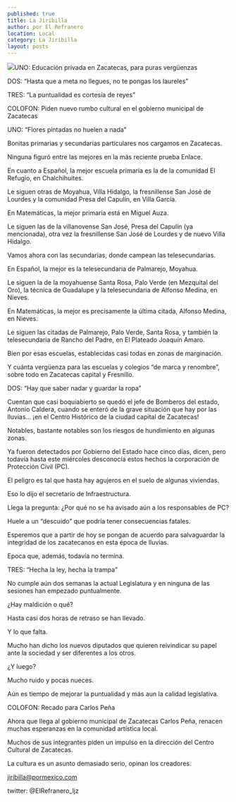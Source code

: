 ```yaml
---
published: true
title: La Jiribilla
author: por El Refranero
location: Local
category: La Jiribilla
layout: posts
---
```


![](http://i.imgur.com/ZQXiJEEm.jpg)UNO: Educación privada en Zacatecas, para puras vergüenzas

DOS: “Hasta que a meta no llegues, no te pongas los laureles”

TRES: “La puntualidad es cortesía de reyes”

COLOFON: Piden nuevo rumbo cultural en el gobierno municipal de Zacatecas


UNO: “Flores pintadas no huelen a nada”

Bonitas primarias y secundarias particulares nos cargamos en Zacatecas.

Ninguna figuró entre las mejores en la más reciente prueba Enlace.

En cuanto a Español, la mejor escuela primaria es la de la comunidad El Refugio, en Chalchihuites.

Le siguen otras de Moyahua, Villa Hidalgo, la fresnillense San José de Lourdes y la comunidad Presa del Capulín, en Villa García.

En Matemáticas, la mejor primaria está en Miguel Auza.

Le siguen las de la villanovense San José, Presa del Capulín (ya mencionada), otra vez la fresnillense San José de Lourdes y de nuevo Villa Hidalgo.

Vamos ahora con las secundarias, donde campean las telesecundarias.

En Español, la mejor es la telesecundaria de Palmarejo, Moyahua.

Le siguen la de la moyahuense Santa Rosa, Palo Verde (en Mezquital del Oro), la técnica de Guadalupe y la telesecundaria de Alfonso Medina, en Nieves.

En Matemáticas, la mejor es precisamente la última citada, Alfonso Medina, en Nieves.

Le siguen las citadas de Palmarejo, Palo Verde, Santa Rosa, y también la telesecundaria de Rancho del Padre, en El Plateado Joaquín Amaro.

Bien por esas escuelas, establecidas casi todas en zonas de marginación.

Y cuánta vergüenza para las escuelas y colegios “de marca y renombre”, sobre todo en Zacatecas capital y Fresnillo.


DOS: “Hay que saber nadar y guardar la ropa”

Cuentan que casi boquiabierto se quedó el jefe de Bomberos del estado, Antonio Caldera, cuando se enteró de la grave situación que hay por las lluvias… ¡en el Centro Histórico de la ciudad capital de Zacatecas!

Notables, bastante notables son los riesgos de hundimiento en algunas zonas.

Ya fueron detectados por Gobierno del Estado hace cinco días, dicen, pero todavía hasta este miércoles desconocía estos hechos la corporación de Protección Civil (PC).

El peligro es tal que hasta hay agujeros en el suelo de algunas viviendas.

Eso lo dijo el secretario de Infraestructura.

Llega la pregunta: ¿Por qué no se ha avisado aún a los responsables de PC?

Huele a un “descuido” que podría tener consecuencias fatales.

Esperemos que a partir de hoy se pongan de acuerdo para salvaguardar la integridad de los zacatecanos en esta época de lluvias.

Epoca que, además, todavía no termina. 


TRES: “Hecha la ley, hecha la trampa”

No cumple aún dos semanas la actual Legislatura y en ninguna de las sesiones han empezado puntualmente.

¿Hay maldición o qué?

Hasta casi dos horas de retraso se han llevado.

Y lo que falta.

Mucho han dicho los nuevos diputados que quieren reivindicar su papel ante la sociedad y ser diferentes a los otros.

¿Y luego?

Mucho ruido y pocas nueces. 

Aún es tiempo de mejorar la puntualidad y más aun la calidad legislativa.


COLOFON: Recado para Carlos Peña

Ahora que llega al gobierno municipal de Zacatecas Carlos Peña, renacen muchas esperanzas en la comunidad artística local.

Muchos de sus integrantes piden un impulso en la dirección del Centro Cultural de Zacatecas.

La cultura es un asunto demasiado serio, opinan los creadores.


jiribilla@pormexico.com

twitter: @ElRefranero_ljz
